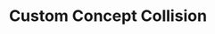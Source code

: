---
title: "Custom Concept Collision"
url: /oak-park/custom-concept-collision/
shop: Autowerkstatt
---